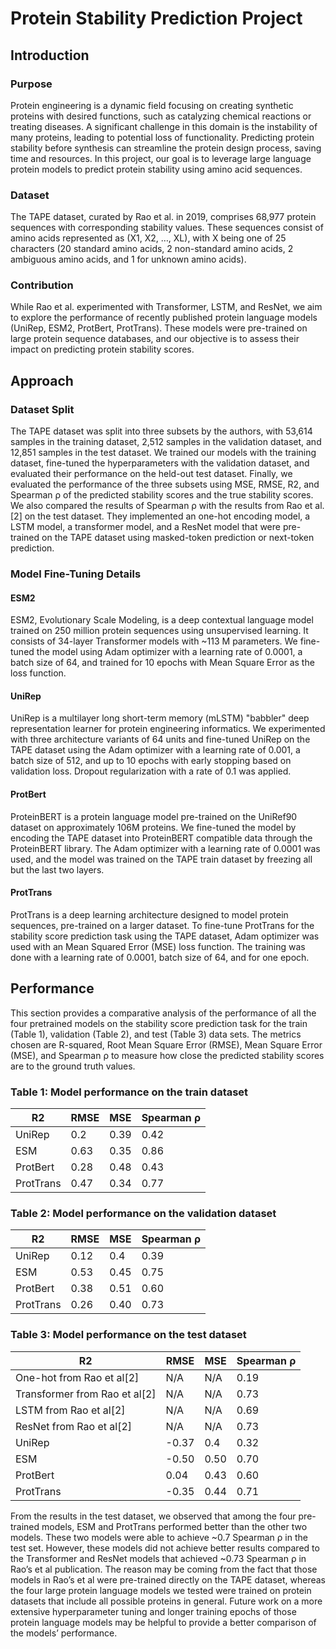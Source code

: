 # Protein Stability Prediction Project

## Introduction

### Purpose
Protein engineering is a dynamic field focusing on creating synthetic proteins with desired functions, such as catalyzing chemical reactions or treating diseases. A significant challenge in this domain is the instability of many proteins, leading to potential loss of functionality. Predicting protein stability before synthesis can streamline the protein design process, saving time and resources. In this project, our goal is to leverage large language protein models to predict protein stability using amino acid sequences.

### Dataset
The TAPE dataset, curated by Rao et al. in 2019, comprises 68,977 protein sequences with corresponding stability values. These sequences consist of amino acids represented as (X1, X2, …, XL), with X being one of 25 characters (20 standard amino acids, 2 non-standard amino acids, 2 ambiguous amino acids, and 1 for unknown amino acids).

### Contribution
While Rao et al. experimented with Transformer, LSTM, and ResNet, we aim to explore the performance of recently published protein language models (UniRep, ESM2, ProtBert, ProtTrans). These models were pre-trained on large protein sequence databases, and our objective is to assess their impact on predicting protein stability scores.

## Approach

### Dataset Split
The TAPE dataset was split into three subsets by the authors, with 53,614 samples in the training dataset, 2,512 samples in the validation dataset, and 12,851 samples in the test dataset. We trained our models with the training dataset, fine-tuned the hyperparameters with the validation dataset, and evaluated their performance on the held-out test dataset. Finally, we evaluated the performance of the three subsets using MSE, RMSE, R2, and Spearman ρ of the predicted stability scores and the true stability scores. We also compared the results of Spearman ρ with the results from Rao et al.[2] on the test dataset. They implemented an one-hot encoding model, a LSTM model, a transformer model, and a ResNet model that were pre-trained on the TAPE dataset using masked-token prediction or next-token prediction.

### Model Fine-Tuning Details

#### ESM2
ESM2, Evolutionary Scale Modeling, is a deep contextual language model trained on 250 million protein sequences using unsupervised learning. It consists of 34-layer Transformer models with ~113 M parameters. We fine-tuned the model using Adam optimizer with a learning rate of 0.0001, a batch size of 64, and trained for 10 epochs with Mean Square Error as the loss function.

#### UniRep
UniRep is a multilayer long short-term memory (mLSTM) "babbler" deep representation learner for protein engineering informatics. We experimented with three architecture variants of 64 units and fine-tuned UniRep on the TAPE dataset using the Adam optimizer with a learning rate of 0.001, a batch size of 512, and up to 10 epochs with early stopping based on validation loss. Dropout regularization with a rate of 0.1 was applied.

#### ProtBert
ProteinBERT is a protein language model pre-trained on the UniRef90 dataset on approximately 106M proteins. We fine-tuned the model by encoding the TAPE dataset into ProteinBERT compatible data through the ProteinBERT library. The Adam optimizer with a learning rate of 0.0001 was used, and the model was trained on the TAPE train dataset by freezing all but the last two layers.

#### ProtTrans
ProtTrans is a deep learning architecture designed to model protein sequences, pre-trained on a larger dataset. To fine-tune ProtTrans for the stability score prediction task using the TAPE dataset, Adam optimizer was used with an Mean Squared Error (MSE) loss function. The training was done with a learning rate of 0.0001, batch size of 64, and for one epoch.

## Performance

This section provides a comparative analysis of the performance of all the four pretrained models on the stability score prediction task for the train (Table 1), validation (Table 2), and test (Table 3) data sets. The metrics chosen are R-squared, Root Mean Square Error (RMSE), Mean Square Error (MSE), and Spearman ρ to measure how close the predicted stability scores are to the ground truth values.

### Table 1: Model performance on the train dataset

|R2    |RMSE |MSE  |Spearman ρ|
|------|-----|-----|-----------|
|UniRep|0.2  |0.39 |0.42       |
|ESM   |0.63 |0.35 |0.86       |
|ProtBert|0.28|0.48 |0.43       |
|ProtTrans|0.47|0.34|0.77       |

### Table 2: Model performance on the validation dataset

|R2    |RMSE |MSE  |Spearman ρ|
|------|-----|-----|-----------|
|UniRep|0.12 |0.4  |0.39       |
|ESM   |0.53 |0.45 |0.75       |
|ProtBert|0.38|0.51 |0.60       |
|ProtTrans|0.26|0.40|0.73       |

### Table 3: Model performance on the test dataset

|R2    |RMSE |MSE  |Spearman ρ|
|------|-----|-----|-----------|
|One-hot from Rao et al[2]|N/A |N/A |0.19|
|Transformer from Rao et al[2]|N/A |N/A |0.73|
|LSTM from Rao et al[2]|N/A |N/A |0.69|
|ResNet from Rao et al[2]|N/A |N/A |0.73|
|UniRep|-0.37|0.4  |0.32       |
|ESM   |-0.50|0.50 |0.70       |
|ProtBert|0.04|0.43 |0.60       |
|ProtTrans|-0.35|0.44|0.71       |

From the results in the test dataset, we observed that among the four pre-trained models, ESM and ProtTrans performed better than the other two models. These two models were able to achieve ~0.7 Spearman ρ in the test set. However, these models did not achieve better results compared to the Transformer and ResNet models that achieved ~0.73 Spearman ρ in Rao’s et al publication. The reason may be coming from the fact that those models in Rao’s et al were pre-trained directly on the TAPE dataset, whereas the four large protein language models we tested were trained on protein datasets that include all possible proteins in general. Future work on a more extensive hyperparameter tuning and longer training epochs of those protein language models may be helpful to provide a better comparison of the models’ performance.

